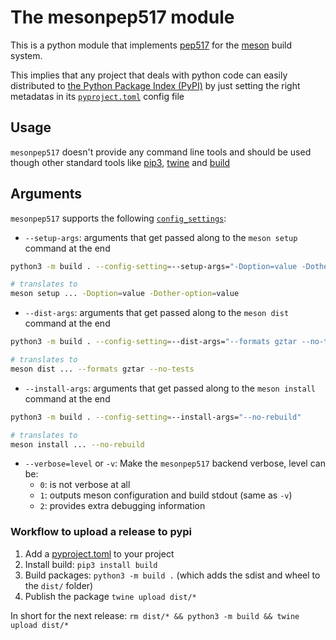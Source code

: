 # The mesonpep517 module

This is a python module that implements [pep517] for the [meson] build system.

This implies that any project that deals with python code can easily distributed
to [the Python Package Index (PyPI)](https://pypi.org/) by just setting the right
metadatas in its [`pyproject.toml`] config file

[meson]: https://mesonbuild.com
[pep517]: https://www.python.org/dev/peps/pep-0517/
[`pyproject.toml`]: https://www.python.org/dev/peps/pep-0518/#file-format

## Usage

`mesonpep517` doesn't provide any command line tools and should be used
though other standard tools like [pip3](https://pip.pypa.io/en/stable/),
[twine](https://pypi.org/project/twine/) and [build](https://pypi.org/project/build/)

## Arguments

`mesonpep517` supports the following [`config_settings`](https://www.python.org/dev/peps/pep-0517/#config-settings):

- `--setup-args`: arguments that get passed along to the `meson setup` command at the end

```sh
python3 -m build . --config-setting=--setup-args="-Doption=value -Dother-option=value"

# translates to
meson setup ... -Doption=value -Dother-option=value
```

- `--dist-args`: arguments that get passed along to the `meson dist` command at the end

```sh
python3 -m build . --config-setting=--dist-args="--formats gztar --no-tests"

# translates to
meson dist ... --formats gztar --no-tests
```

- `--install-args`: arguments that get passed along to the `meson install` command at the end

```sh
python3 -m build . --config-setting=--install-args="--no-rebuild"

# translates to
meson install ... --no-rebuild
```

- `--verbose=level` or `-v`: Make the `mesonpep517` backend verbose, level can be:
   - `0`: is not verbose at all
   - `1`: outputs meson configuration and build stdout (same as `-v`)
   - `2`: provides extra debugging information

### Workflow to upload a release to pypi

1. Add a [pyproject.toml](pyproject.md) to your project
2. Install build: `pip3 install build`
3. Build packages: `python3 -m build .` (which adds the sdist and wheel to
   the `dist/` folder)
4. Publish the package `twine upload dist/*`


In short for the next release: `rm dist/* && python3 -m build && twine upload dist/*`
